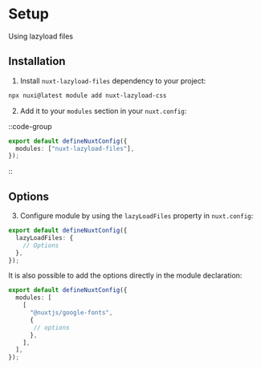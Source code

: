 # Setup

Using lazyload files

## Installation

1. Install `nuxt-lazyload-files` dependency to your project:

```bash
npx nuxi@latest module add nuxt-lazyload-css
```

2. Add it to your `modules` section in your `nuxt.config`:

::code-group

```ts [nuxt.config (Nuxt 3)]
export default defineNuxtConfig({
  modules: ["nuxt-lazyload-files"],
});
```
::

## Options

3. Configure module by using the `lazyLoadFiles` property in `nuxt.config`:

```ts [nuxt.config]
export default defineNuxtConfig({
  lazyLoadFiles: {
    // Options
  },
});
```

It is also possible to add the options directly in the module declaration:

```ts [nuxt.config]
export default defineNuxtConfig({
  modules: [
    [
      "@nuxtjs/google-fonts",
      {
       // options
      },
    ],
  ],
});
```